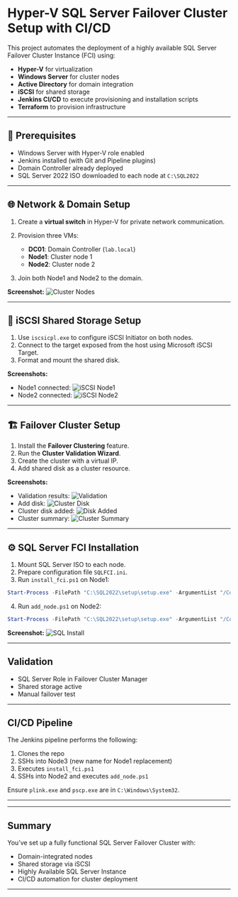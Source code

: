# Hyper-V SQL Server Failover Cluster Setup with CI/CD

This project automates the deployment of a highly available SQL Server Failover Cluster Instance (FCI) using:

* **Hyper-V** for virtualization
* **Windows Server** for cluster nodes
* **Active Directory** for domain integration
* **iSCSI** for shared storage
* **Jenkins CI/CD** to execute provisioning and installation scripts
* **Terraform** to provision infrastructure

---

## 🔧 Prerequisites

* Windows Server with Hyper-V role enabled
* Jenkins installed (with Git and Pipeline plugins)
* Domain Controller already deployed
* SQL Server 2022 ISO downloaded to each node at `C:\SQL2022`

---

## 🌐 Network & Domain Setup

1. Create a **virtual switch** in Hyper-V for private network communication.
2. Provision three VMs:

   * **DC01**: Domain Controller (`lab.local`)
   * **Node1**: Cluster node 1
   * **Node2**: Cluster node 2
3. Join both Node1 and Node2 to the domain.

**Screenshot:**
![Cluster Nodes](images/cluster-nodes.png)

---

## 🧱 iSCSI Shared Storage Setup

1. Use `iscsicpl.exe` to configure iSCSI Initiator on both nodes.
2. Connect to the target exposed from the host using Microsoft iSCSI Target.
3. Format and mount the shared disk.

**Screenshots:**

* Node1 connected: ![iSCSI Node1](images/iscsi-node01-connected.png)
* Node2 connected: ![iSCSI Node2](images/iscsi-node02-connected.png)

---

## 🏗️ Failover Cluster Setup

1. Install the **Failover Clustering** feature.
2. Run the **Cluster Validation Wizard**.
3. Create the cluster with a virtual IP.
4. Add shared disk as a cluster resource.

**Screenshots:**

* Validation results: ![Validation](images/fci-validation-results.png)
* Add disk: ![Cluster Disk](images/add-cluster.png)
* Cluster disk added: ![Disk Added](images/disk-manaement-node01.png)
* Cluster summary: ![Cluster Summary](images/cluster-summary.png)

---

## ⚙️ SQL Server FCI Installation

1. Mount SQL Server ISO to each node.
2. Prepare configuration file `SQLFCI.ini`.
3. Run `install_fci.ps1` on Node1:

```powershell
Start-Process -FilePath "C:\SQL2022\setup\setup.exe" -ArgumentList "/ConfigurationFile=C:\Scripts\SQLFCI.ini" -Wait
```

4. Run `add_node.ps1` on Node2:

```powershell
Start-Process -FilePath "C:\SQL2022\setup\setup.exe" -ArgumentList "/ConfigurationFile=C:\Scripts\SQLAddNode.ini" -Wait
```

**Screenshot:**
![SQL Install](images/sql-fci-install-node01.png)

---

##  Validation

* SQL Server Role in Failover Cluster Manager
* Shared storage active
* Manual failover test

---

##  CI/CD Pipeline

The Jenkins pipeline performs the following:

1. Clones the repo
2. SSHs into Node3 (new name for Node1 replacement)
3. Executes `install_fci.ps1`
4. SSHs into Node2 and executes `add_node.ps1`

Ensure `plink.exe` and `pscp.exe` are in `C:\Windows\System32`.

---


---

##  Summary

You’ve set up a fully functional SQL Server Failover Cluster with:

* Domain-integrated nodes
* Shared storage via iSCSI
* Highly Available SQL Server Instance
* CI/CD automation for cluster deployment

---



